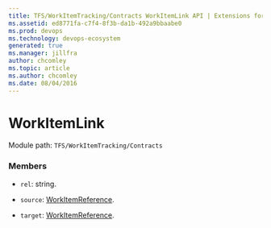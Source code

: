 ```yaml
---
title: TFS/WorkItemTracking/Contracts WorkItemLink API | Extensions for Azure DevOps Services
ms.assetid: ed8771fa-c7f4-8f3b-da1b-492a9bbaabe0
ms.prod: devops
ms.technology: devops-ecosystem
generated: true
ms.manager: jillfra
author: chcomley
ms.topic: article
ms.author: chcomley
ms.date: 08/04/2016
---
```


# WorkItemLink

Module path: `TFS/WorkItemTracking/Contracts`


### Members

* `rel`: string. 

* `source`: [WorkItemReference](../../../TFS/WorkItemTracking/Contracts/WorkItemReference.md). 

* `target`: [WorkItemReference](../../../TFS/WorkItemTracking/Contracts/WorkItemReference.md). 

